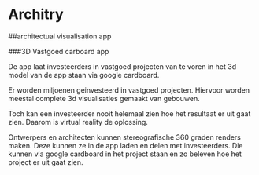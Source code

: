 # Architry
##architectual visualisation app

###3D Vastgoed carboard app

De app laat investeerders in vastgoed projecten van te voren in het 3d model van de app staan via google cardboard.

Er worden miljoenen geinvesteerd in vastgoed projecten. Hiervoor worden meestal complete 3d visualisaties gemaakt van gebouwen.

Toch kan een investeerder nooit helemaal zien hoe het resultaat er uit gaat zien. Daarom is virtual reality de oplossing.

Ontwerpers en architecten kunnen stereografische 360 graden renders maken. Deze kunnen ze in de app laden en delen met investeerders. Die kunnen via google cardboard in het project staan en zo beleven hoe het project er uit gaat zien.
